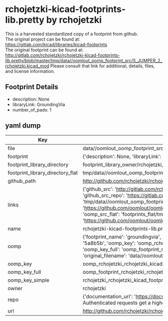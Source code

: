 # rchojetzki-kicad-footprints-lib.pretty by rchojetzki  
This is a harvested standardized copy of a footprint from github.  
The original project can be found at:  
https://gitlab.com/kicad/libraries/kicad-footprints  
The original footprint can be found at:
http://gitlab.com/rchojetzki/rchojetzki-kicad-footprints-lib.pretty/blob/master/tmp/data//oomlout_oomp_footprint_src/S_JUMPER_2_rchojetzki.kicad_mod
Please consult that link for additional, details, files, and license information.  
## Footprint Details
* description: None  
* libraryLink: GroundingVia  
* number_of_pads: 1  
## yaml dump  
| Key | Value |  
| --- | --- |  
| file | data//oomlout_oomp_footprint_src/rchojetzki-kicad-footprints-lib.pretty/GroundingVia.kicad_mod |  
| footprint | {'description': None, 'libraryLink': 'GroundingVia', 'number_of_pads': 1} |  
| footprint_library_directory | footprint_library_owner/rchojetzki_rchojetzki-kicad-footprints-lib.pretty |  
| footprint_library_directory_flat | tmp/data//oomlout_oomp_footprint_src/footprints_flat/rchojetzki_rchojetzki_kicad_footprints_lib_groundingvia/working |  
| github_path | http://github.com/rchojetzki/rchojetzki-kicad-footprints-lib.pretty/blob/master/tmp/data//oomlout_oomp_footprint_src/GroundingVia.kicad_mod |  
| links | {'github_src': 'http://gitlab.com/rchojetzki/rchojetzki-kicad-footprints-lib.pretty/blob/master/tmp/data//oomlout_oomp_footprint_src/S_JUMPER_2_rchojetzki.kicad_mod', 'github_src_repo': 'https://gitlab.com/kicad/libraries/kicad-footprints', 'oomp_bot': 'tmp/data//oomlout_oomp_footprint_src/footprints/rchojetzki_rchojetzki_kicad_footprints_lib_groundingvia/working', 'oomp_bot_github': 'https://github.com/oomlout/oomlout_oomp_footprint_bot/tree/main/tmp/data//oomlout_oomp_footprint_src/footprints/rchojetzki_rchojetzki_kicad_footprints_lib_groundingvia/working', 'oomp_src_flat': 'footprints_flat/tmp/data//oomlout_oomp_footprint_src/footprints_flat/rchojetzki_rchojetzki_kicad_footprints_lib_groundingvia/working', 'oomp_src_flat_github': 'https://github.com/oomlout/oomlout_oomp_footprint_src/tree/main/tmp/data//oomlout_oomp_footprint_src/footprints_flat/rchojetzki_rchojetzki_kicad_footprints_lib_groundingvia/working'} |  
| name | rchojetzki-kicad-footprints-lib.pretty |  
| oomp | {'footprint_name': 'groundingvia', 'library_name': 'rchojetzki_kicad_footprints_lib', 'md5': '5a8b5b5971a4643b4c11107edd8824ad', 'md5_10': '5a8b5b5971', 'md5_5': '5a8b5', 'md5_6': '5a8b5b', 'oomp_key': 'oomp_rchojetzki_rchojetzki_kicad_footprints_lib_groundingvia', 'oomp_key_extra': 'oomp_footprint_rchojetzki_rchojetzki_kicad_footprints_lib_groundingvia', 'oomp_key_full': 'oomp_footprint_rchojetzki_rchojetzki_kicad_footprints_lib_groundingvia_5a8b5b', 'oomp_key_simple': 'rchojetzki_rchojetzki_kicad_footprints_lib_groundingvia', 'original_filename': 'data//oomlout_oomp_footprint_src/rchojetzki-kicad-footprints-lib.pretty/GroundingVia.kicad_mod', 'owner_name': 'rchojetzki'} |  
| oomp_key | oomp_rchojetzki_rchojetzki_kicad_footprints_lib_groundingvia |  
| oomp_key_full | oomp_footprint_rchojetzki_rchojetzki_kicad_footprints_lib_groundingvia |  
| oomp_key_simple | rchojetzki_rchojetzki_kicad_footprints_lib_groundingvia |  
| owner | rchojetzki |  
| repo | {'documentation_url': 'https://docs.github.com/rest/overview/resources-in-the-rest-api#rate-limiting', 'message': "API rate limit exceeded for 84.66.142.224. (But here's the good news: Authenticated requests get a higher rate limit. Check out the documentation for more details.)"} |  
| url | http://github.com/rchojetzki/rchojetzki-kicad-footprints-lib.pretty |  

